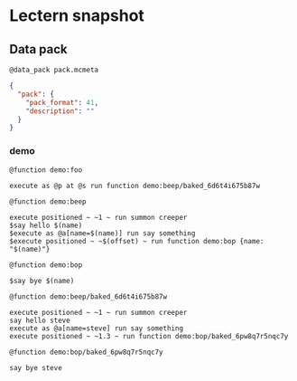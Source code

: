 # Lectern snapshot

## Data pack

`@data_pack pack.mcmeta`

```json
{
  "pack": {
    "pack_format": 41,
    "description": ""
  }
}
```

### demo

`@function demo:foo`

```mcfunction
execute as @p at @s run function demo:beep/baked_6d6t4i675b87w
```

`@function demo:beep`

```mcfunction
execute positioned ~ ~1 ~ run summon creeper
$say hello $(name)
$execute as @a[name=$(name)] run say something
$execute positioned ~ ~$(offset) ~ run function demo:bop {name: "$(name)"}
```

`@function demo:bop`

```mcfunction
$say bye $(name)
```

`@function demo:beep/baked_6d6t4i675b87w`

```mcfunction
execute positioned ~ ~1 ~ run summon creeper
say hello steve
execute as @a[name=steve] run say something
execute positioned ~ ~1.3 ~ run function demo:bop/baked_6pw8q7r5nqc7y
```

`@function demo:bop/baked_6pw8q7r5nqc7y`

```mcfunction
say bye steve
```
